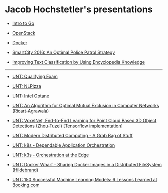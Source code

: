 Jacob Hochstetler's presentations
================================

* [Intro to Go](http://go-talks.appspot.com/github.com/jh125486/presentations/golang/intro.slide)

* [OpenStack](http://go-talks.appspot.com/github.com/jh125486/presentations/openstack/openstack.slide)

* [Docker](https://github.com/jh125486/presentations/raw/master/Docker_Overview.pptx)

* [SmartCity 2016: An Optimal Police Patrol Strategy](http://go-talks.appspot.com/github.com/jh125486/presentations/conferences/smartcity_2016/optimal_police_patrol_strategy.slide)

* [Improving Text Classification by Using Encyclopedia Knowledge](http://go-talks.appspot.com/github.com/jh125486/presentations/UNT/CSCE5200.slide)

***

* [UNT: Qualifying Exam](http://go-talks.appspot.com/github.com/jh125486/presentations/UNT/QualifyingExam.slide)

* [UNT: NLPizza](http://go-talks.appspot.com/github.com/jh125486/presentations/UNT/NLPizza.slide)

* [UNT: Intel Optane](http://go-talks.appspot.com/github.com/jh125486/presentations/UNT/optane/optane.slide)

* [UNT: An Algorithm for Optimal Mutual Exclusion in Computer Networks (Ricart-Agrawala)](http://go-talks.appspot.com/github.com/jh125486/presentations/UNT/ricart.slide)

* [UNT: VoxelNet, End-to-End Learning for Point Cloud Based 3D Object Detections (Zhou-Tuzel)](http://go-talks.appspot.com/github.com/jh125486/presentations/UNT/VoxelNet.slide) [[Tensorflow implementation]](https://github.com/jeasinema/VoxelNet-tensorflow)

* [UNT: Modern Distributed Computing - A Grab Bag of Stuff](http://go-talks.appspot.com/github.com/jh125486/presentations/UNT/CSCE6640.slide)

* [UNT: k8s - Dependable Application Orchestration
](http://go-talks.appspot.com/github.com/jh125486/presentations/UNT/k8s.slide)

* [UNT: k3s - Orchestration at the Edge
](http://go-talks.appspot.com/github.com/jh125486/presentations/UNT/k3s.slide)

* [UNT: Docker Wharf - Sharing Docker Images in a Distributed FileSystem (Hildebrand)](https://github.com/jh125486/presentations/raw/master/UNT/Docker_Wharf.pptx)

* [UNT: 150 Successful Machine Learning Models: 6 Lessons Learned at Booking.com](http://go-talks.appspot.com/github.com/jh125486/presentations/UNT/Booking.slide)

